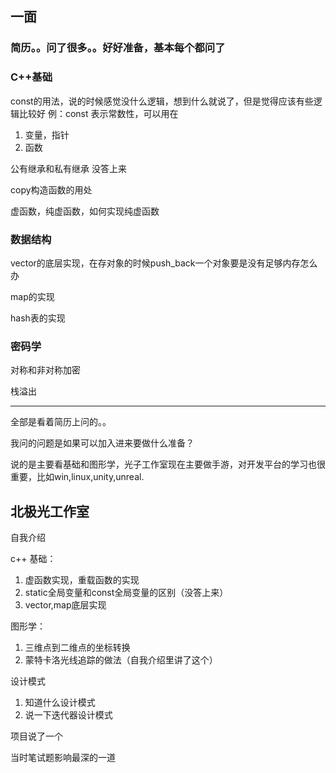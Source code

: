 ## 一面


### 简历。。问了很多。。好好准备，基本每个都问了

### C++基础

const的用法，说的时候感觉没什么逻辑，想到什么就说了，但是觉得应该有些逻辑比较好
例：const 表示常数性，可以用在
1. 变量，指针
2. 函数

公有继承和私有继承 没答上来

copy构造函数的用处

虚函数，纯虚函数，如何实现纯虚函数

### 数据结构

vector的底层实现，在存对象的时候push_back一个对象要是没有足够内存怎么办

map的实现

hash表的实现

### 密码学

对称和非对称加密

栈溢出

---
全部是看着简历上问的。。

我问的问题是如果可以加入进来要做什么准备？

说的是主要看基础和图形学，光子工作室现在主要做手游，对开发平台的学习也很重要，比如win,linux,unity,unreal.


## 北极光工作室

自我介绍

c++ 基础：

1. 虚函数实现，重载函数的实现
2. static全局变量和const全局变量的区别（没答上来）
3. vector,map底层实现

图形学：

1. 三维点到二维点的坐标转换
2. 蒙特卡洛光线追踪的做法（自我介绍里讲了这个）

设计模式

1. 知道什么设计模式
2. 说一下迭代器设计模式

项目说了一个

当时笔试题影响最深的一道








